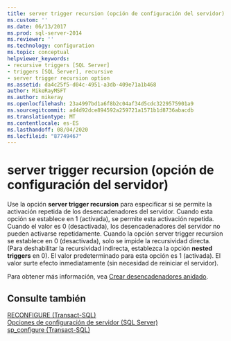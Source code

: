 ```yaml
---
title: server trigger recursion (opción de configuración del servidor) | Microsoft Docs
ms.custom: ''
ms.date: 06/13/2017
ms.prod: sql-server-2014
ms.reviewer: ''
ms.technology: configuration
ms.topic: conceptual
helpviewer_keywords:
- recursive triggers [SQL Server]
- triggers [SQL Server], recursive
- server trigger recursion option
ms.assetid: da4c25f5-d04c-4951-a3db-409e71a1b468
author: MikeRayMSFT
ms.author: mikeray
ms.openlocfilehash: 23a4997bd1a6f8b2c04af34d5cdc3229575901a9
ms.sourcegitcommit: ad4d92dce894592a259721a1571b1d8736abacdb
ms.translationtype: MT
ms.contentlocale: es-ES
ms.lasthandoff: 08/04/2020
ms.locfileid: "87749467"
---
```

# <a name="server-trigger-recursion-server-configuration-option"></a>server trigger recursion (opción de configuración del servidor)
  Use la opción **server trigger recursion** para especificar si se permite la activación repetida de los desencadenadores del servidor. Cuando esta opción se establece en 1 (activada), se permite esta activación repetida. Cuando el valor es 0 (desactivada), los desencadenadores del servidor no pueden activarse repetidamente. Cuando la opción server trigger recursion se establece en 0 (desactivada), solo se impide la recursividad directa. (Para deshabilitar la recursividad indirecta, establezca la opción **nested triggers** en 0). El valor predeterminado para esta opción es 1 (activada). El valor surte efecto inmediatamente (sin necesidad de reiniciar el servidor).  
  
 Para obtener más información, vea [Crear desencadenadores anidado](../../relational-databases/triggers/create-nested-triggers.md).  
  
## <a name="see-also"></a>Consulte también  
 [RECONFIGURE &#40;Transact-SQL&#41;](/sql/t-sql/language-elements/reconfigure-transact-sql)   
 [Opciones de configuración de servidor &#40;SQL Server&#41;](server-configuration-options-sql-server.md)   
 [sp_configure &#40;Transact-SQL&#41;](/sql/relational-databases/system-stored-procedures/sp-configure-transact-sql)  
  
  
